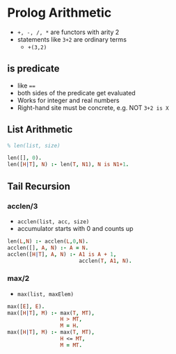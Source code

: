 # Prolog Arithmetic
- `+, -, /, *` are functors with arity 2
- statements like `3+2` are ordinary terms
    - `+(3,2)`
## is predicate
- like `==`
- both sides of the predicate get evaluated
- Works for integer and real numbers
- Right-hand site must be concrete, e.g. NOT `3+2 is X`

## List Arithmetic
```prolog
% len(list, size)

len([], 0). 
len([H|T], N) :- len(T, N1), N is N1+1.
```
## Tail Recursion
### acclen/3 
- `acclen(list, acc, size)`
- accumulator starts with 0 and counts up
```prolog
len(L,N) :- acclen(L,0,N).
acclen([], A, N) :- A = N.
acclen([H|T], A, N) :- A1 is A + 1, 
                       acclen(T, A1, N).
```

### max/2
- `max(list, maxElem)`
```prolog
max([E], E).
max([H|T], M) :- max(T, MT),
                 H > MT,
                 M = H.
max([H|T], M) :- max(T, MT), 
                 H <= MT,
                 M = MT.
```
